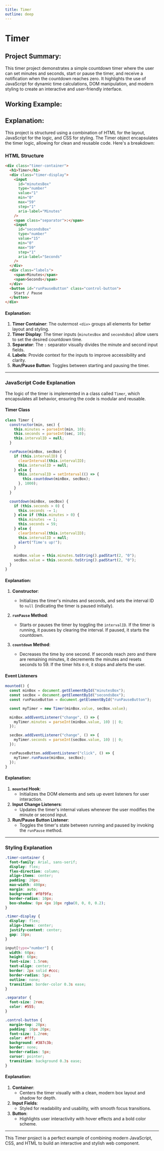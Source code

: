 ```yaml
---
title: Timer
outline: deep
---
```

<script setup>
import Timer from '@theme/components/Projects/Timer.vue'
</script>

# Timer

## Project Summary:

This timer project demonstrates a simple countdown timer where the user can set minutes and seconds, start or pause the timer, and receive a notification when the countdown reaches zero. It highlights the use of JavaScript for dynamic time calculations, DOM manipulation, and modern styling to create an interactive and user-friendly interface.

## Working Example:
<Timer/>

## Explanation:

This project is structured using a combination of HTML for the layout, JavaScript for the logic, and CSS for styling. The Timer object encapsulates the timer logic, allowing for clean and reusable code. Here's a breakdown:

### HTML Structure

```html
<div class="timer-container">
  <h1>Timer</h1>
  <div class="timer-display">
    <input
      id="minutesBox"
      type="number"
      value="1"
      min="0"
      max="59"
      step="1"
      aria-label="Minutes"
    />
    <span class="separator">:</span>
    <input
      id="secondsBox"
      type="number"
      value="15"
      min="0"
      max="59"
      step="1"
      aria-label="Seconds"
    />
  </div>
  <div class="labels">
    <span>Minutes</span>
    <span>Seconds</span>
  </div>
  <button id="runPauseButton" class="control-button">
    Start / Pause
  </button>
</div>
```

#### Explanation:
1. **Timer Container**: The outermost `<div>` groups all elements for better layout and styling.
2. **Timer Display**: The timer inputs (`minutesBox` and `secondsBox`) allow users to set the desired countdown time.
3. **Separator**: The `:` separator visually divides the minute and second input fields.
4. **Labels**: Provide context for the inputs to improve accessibility and clarity.
5. **Run/Pause Button**: Toggles between starting and pausing the timer.

---

### JavaScript Code Explanation

The logic of the timer is implemented in a class called `Timer`, which encapsulates all behavior, ensuring the code is modular and reusable.

#### Timer Class

```javascript
class Timer {
  constructor(min, sec) {
    this.minutes = parseInt(min, 10);
    this.seconds = parseInt(sec, 10);
    this.intervalID = null;
  }

  runPause(minBox, secBox) {
    if (this.intervalID) {
      clearInterval(this.intervalID);
      this.intervalID = null;
    } else {
      this.intervalID = setInterval(() => {
        this.countdown(minBox, secBox);
      }, 1000);
    }
  }

  countdown(minBox, secBox) {
    if (this.seconds > 0) {
      this.seconds -= 1;
    } else if (this.minutes > 0) {
      this.minutes -= 1;
      this.seconds = 59;
    } else {
      clearInterval(this.intervalID);
      this.intervalID = null;
      alert("Time's up!");
    }

    minBox.value = this.minutes.toString().padStart(2, "0");
    secBox.value = this.seconds.toString().padStart(2, "0");
  }
}
```

#### Explanation:
1. **Constructor**:
   - Initializes the timer's minutes and seconds, and sets the interval ID to `null` (indicating the timer is paused initially).

2. **`runPause` Method**:
   - Starts or pauses the timer by toggling the `intervalID`. If the timer is running, it pauses by clearing the interval. If paused, it starts the countdown.

3. **`countdown` Method**:
   - Decreases the time by one second. If seconds reach zero and there are remaining minutes, it decrements the minutes and resets seconds to 59. If the timer hits `0:0`, it stops and alerts the user.

#### Event Listeners

```javascript
mounted() {
  const minBox = document.getElementById("minutesBox");
  const secBox = document.getElementById("secondsBox");
  const runPauseButton = document.getElementById("runPauseButton");

  const myTimer = new Timer(minBox.value, secBox.value);

  minBox.addEventListener("change", () => {
    myTimer.minutes = parseInt(minBox.value, 10) || 0;
  });

  secBox.addEventListener("change", () => {
    myTimer.seconds = parseInt(secBox.value, 10) || 0;
  });

  runPauseButton.addEventListener("click", () => {
    myTimer.runPause(minBox, secBox);
  });
}
```

#### Explanation:
1. **`mounted` Hook**:
   - Initializes the DOM elements and sets up event listeners for user interaction.
2. **Input Change Listeners**:
   - Updates the timer's internal values whenever the user modifies the minute or second input.
3. **Run/Pause Button Listener**:
   - Toggles the timer's state between running and paused by invoking the `runPause` method.

---

### Styling Explanation

```css
.timer-container {
  font-family: Arial, sans-serif;
  display: flex;
  flex-direction: column;
  align-items: center;
  padding: 20px;
  max-width: 400px;
  margin: auto;
  background: #f8f9fa;
  border-radius: 10px;
  box-shadow: 0px 4px 10px rgba(0, 0, 0, 0.2);
}

.timer-display {
  display: flex;
  align-items: center;
  justify-content: center;
  gap: 10px;
}

input[type="number"] {
  width: 60px;
  height: 60px;
  font-size: 1.5rem;
  text-align: center;
  border: 2px solid #ccc;
  border-radius: 5px;
  outline: none;
  transition: border-color 0.3s ease;
}

.separator {
  font-size: 2rem;
  color: #555;
}

.control-button {
  margin-top: 20px;
  padding: 10px 20px;
  font-size: 1.2rem;
  color: #fff;
  background: #387c3b;
  border: none;
  border-radius: 5px;
  cursor: pointer;
  transition: background 0.3s ease;
}
```

#### Explanation:
1. **Container**:
   - Centers the timer visually with a clean, modern box layout and shadow for depth.
2. **Input Fields**:
   - Styled for readability and usability, with smooth focus transitions.
3. **Button**:
   - Highlights user interactivity with hover effects and a bold color scheme.

---

This Timer project is a perfect example of combining modern JavaScript, CSS, and HTML to build an interactive and stylish web component.
